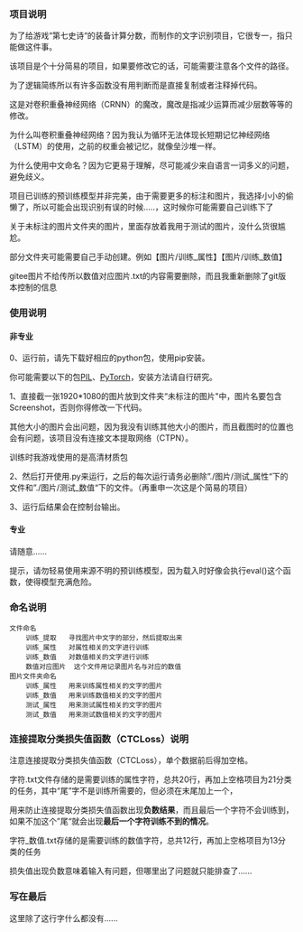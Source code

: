 ### 项目说明
为了给游戏“第七史诗“的装备计算分数，而制作的文字识别项目，它很专一，指只能做这件事。

该项目是个十分简易的项目，如果要修改它的话，可能需要注意各个文件的路径。

为了逻辑简练所以有许多函数没有用判断而是直接复制或者注释掉代码。

这是对卷积重叠神经网络（CRNN）的魔改，魔改是指减少运算而减少层数等等的修改。

为什么叫卷积重叠神经网络？因为我认为循环无法体现长短期记忆神经网络（LSTM）的使用，之前的权重会被记忆，就像垒沙堆一样。

为什么使用中文命名？因为它更易于理解，尽可能减少来自语言一词多义的问题，避免歧义。

项目已训练的预训练模型并非完美，由于需要更多的标注和图片，我选择小小的偷懒了，所以可能会出现识别有误的时候.....，这时候你可能需要自己训练下了

关于未标注的图片文件夹的图片，里面存放着我用于测试的图片，没什么货很尴尬。

部分文件夹可能需要自己手动创建。例如【图片/训练_属性】【图片/训练_数值】

gitee图片不给传所以数值对应图片.txt的内容需要删除，而且我重新删除了git版本控制的信息

### 使用说明
#### 非专业
0、运行前，请先下载好相应的python包，使用pip安装。

你可能需要以下的包[PIL](https://pillow.readthedocs.io/en/stable/installation.html)、[PyTorch](https://pytorch.org/get-started/locally/)，安装方法请自行研究。

1、直接截一张1920*1080的图片放到文件夹“未标注的图片"中，图片名要包含Screenshot，否则你得修改一下代码。

其他大小的图片会出问题，因为我没有训练其他大小的图片，而且截图时的位置也会有问题，该项目没有连接文本提取网络（CTPN）。

训练时我游戏使用的是高清材质包

2、然后打开使用.py来运行，之后的每次运行请务必删除”./图片/测试_属性“下的文件和”./图片/测试_数值“下的文件。（再重申一次这是个简易的项目）

3、运行后结果会在控制台输出。

#### 专业
请随意......

提示，请勿轻易使用来源不明的预训练模型，因为载入时好像会执行eval()这个函数，使得模型充满危险。
### 命名说明
    文件命名
        训练_提取   寻找图片中文字的部分，然后提取出来
        训练_属性   对属性相关的文字进行训练
        训练_数值   对数值相关的文字进行训练
        数值对应图片  这个文件用记录图片名与对应的数值
    图片文件夹命名
        训练_属性   用来训练属性相关的文字的图片
        训练_数值   用来训练数值相关的文字的图片
        测试_属性   用来测试属性相关的文字的图片
        测试_数值   用来测试数值相关的文字的图片
        
### 连接提取分类损失值函数（CTCLoss）说明
注意连接提取分类损失值函数（CTCLoss），单个数据前后得加空格。

字符.txt文件存储的是需要训练的属性字符，总共20行，再加上空格项目为21分类的任务，其中“尾”字不是训练所需要的，但必须在末尾加上一个，

用来防止连接提取分类损失值函数出现<b>负数结果</b>，而且最后一个字符不会训练到，如果不加这个”尾“就会出现<b>最后一个字符训练不到的情况</b>。

字符_数值.txt存储的是需要训练的数值字符，总共12行，再加上空格项目为13分类的任务

损失值出现负数意味着输入有问题，但哪里出了问题就只能排查了......

### 写在最后
这里除了这行字什么都没有......